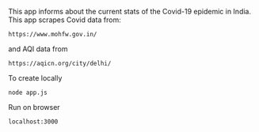 This app informs about the current stats of the Covid-19 epidemic in India.<br>
This app scrapes Covid data from:
```
https://www.mohfw.gov.in/
```
and AQI data from
```
https://aqicn.org/city/delhi/
```
To create locally
```
node app.js
```
Run on browser
```
localhost:3000
```
